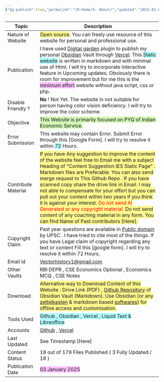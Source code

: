 ```yaml
---
{"dg-publish":true,"permalink":"/0-Home/5- About/","updated":"2025-01-03T14:24:19.310+05:30"}
---
```



| Topic               | Description                                                                                                                                                                                                                                                                                                                                                                                                                                                                                                                                                                                                                                                                      |
| ------------------- | -------------------------------------------------------------------------------------------------------------------------------------------------------------------------------------------------------------------------------------------------------------------------------------------------------------------------------------------------------------------------------------------------------------------------------------------------------------------------------------------------------------------------------------------------------------------------------------------------------------------------------------------------------------------------------- |
| Nature of Website   | <span style="background:#fff88f">Open source</span>. You can freely use resource of this website for personal and professional use.                                                                                                                                                                                                                                                                                                                                                                                                                                                                                                                                              |
| Publication         | I have used [Digital garden](https://dg-docs.ole.dev/) plugin to publish my personal [Obsidian](https://obsidian.md/) Vault through [Vercel](https://vercel.com/). This <span style="background:#b1ffff">Static website</span> is written in markdown and with minimal use of Html. I will try to incorporate interactive feature in Upcoming updates. Obviously there is room for improvement but for me this is the <span style="background:#fdbfff">minimum effort</span> website without java script, css or php.                                                                                                                                                            |
| Disable Friendly ?  | **No** ! Not Yet.  The website in not suitable for person having color vision deficiency.  I will try to improve the color scheme.                                                                                                                                                                                                                                                                                                                                                                                                                                                                                                                                               |
| Objective           | <span style="background:#d3f8b6">This Website is primarily focused on PYQ of Indian Economic Service.</span>                                                                                                                                                                                                                                                                                                                                                                                                                                                                                                                                                                     |
| Error Submission    | This  website may contain  Error. Submit Error through this [Google Form]. I will try to resolve it within <span style="background:#b1ffff">72</span> Hours.                                                                                                                                                                                                                                                                                                                                                                                                                                                                                                                     |
| Contribute Material | <span style="background:#fff88f">If you have Any suggestion to improve the content of the website feel free to Email me with a subject Heading of "Content Suggestion IES Static Page" . Markdown files are Preferable. You can also send merge request to This Github Repo . If you have scanned copy share the drive link in Email. I may not able to compensate for your effort but you can pull out your content within two years if you think it is against your interest. <font color="#ff0000">Do not send AI Generated or any copyright material.</font> Do not send content of any coaching material in any form. You can find Name of Past contributors [Here].</span> |
| Copyright Claim     | Past year questions are available in [Public domain](https://upsc.gov.in/examinations/previous-question-papers) by UPSC . I have tried to cite most of the things. If you have Legal claim of copyright regarding any text or content Fill this [google form]. I will try to resolve it within 72 Hours.                                                                                                                                                                                                                                                                                                                                                                         |
| Email id            | Vectorhistory1@gmail.com                                                                                                                                                                                                                                                                                                                                                                                                                                                                                                                                                                                                                                                         |
| Other  Vaults       | RBI DEPR , CSE Economics Optional ,  Economics MCQ , CSE Notes                                                                                                                                                                                                                                                                                                                                                                                                                                                                                                                                                                                                                   |
| Download            | <span style="background:#fff88f">Alternative way to Download Content of this Website : Drive Link (PDF) , [Github Repository](https://github.com/vectorcamus/ies/tree/main/src/site/notes) of Obsidian Vault (Markdown). Use Obsidian (or any [zettelkasten](https://klemet.github.io/Workshop-Organization-EN/07-zettelkasten.html) & markdown based  [softwares](https://github.com/fossmo/awesome-zettelkasten)) for offline access and customisation.</span>                                                                                                                                                                                                                 |
| Tools Used          | <span style="background:#b1ffff">Github  , Obsidian , Vercel , Liquid Text & Libreoffice</span>                                                                                                                                                                                                                                                                                                                                                                                                                                                                                                                                                                                  |
| Accounts            | [Github](https://github.com/vectorcamus) , [Vercel](https://vercel.com/dhananjayas-projects-b1415074)                                                                                                                                                                                                                                                                                                                                                                                                                                                                                                                                                                            |
| Last Updated        | See Timestamp [Here]                                                                                                                                                                                                                                                                                                                                                                                                                                                                                                                                                                                                                                                             |
| Content Status      | $18$ out of $179$ Files Published ( $3$ Fully Updated / $18$ )                                                                                                                                                                                                                                                                                                                                                                                                                                                                                                                                                                                                                   |
| Publication Date    | <span style="background:#fdbfff">03 January 2025</span>                                                                                                                                                                                                                                                                                                                                                                                                                                                                                                                                                                                                                          |




